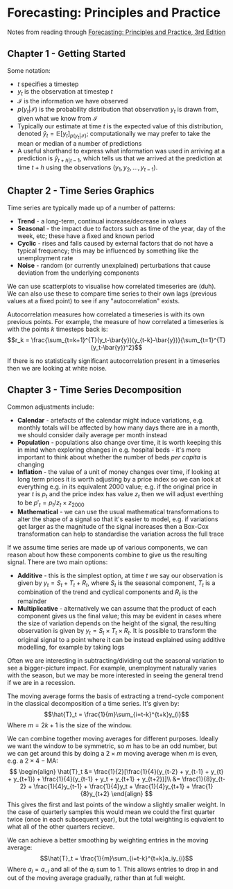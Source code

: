 # Forecasting: Principles and Practice

Notes from reading through [Forecasting: Principles and Practice, 3rd Edition](https://otexts.com/fpp3/)

## Chapter 1 - Getting Started

Some notation:
* $t$ specifies a timestep
* $y_t$ is the observation at timestep $t$
* $\mathcal{I}$ is the information we have observed
* $p(y_t|\mathcal{I})$ is the probability distribution that observation $y_t$ is drawn from, given what we know from $\mathcal{I}$
* Typically our estimate at time $t$ is the expected value of this distribution, denoted $\hat{y}_t=\mathbb{E}[y_t]_{p(y_t|\mathcal{I})}$; computationally we may prefer to take the mean or median of a number of predictions
* A useful shorthand to express what information was used in arriving at a prediction is $\hat{y}_{t+h|t-1}$, which tells us that we arrived at the prediction at time $t+h$ using the observations $(y_1, y_2, ..., y_{t-1})$.


## Chapter 2 - Time Series Graphics

Time series are typically made up of a number of patterns:
* __Trend__ - a long-term, continual increase/decrease in values
* __Seasonal__ - the impact due to factors such as time of the year, day of the week, etc; these have a fixed and known period
* __Cyclic__ - rises and falls caused by external factors that do not have a typical frequency; this may be influenced by something like the unemployment rate
* __Noise__ - random (or currently unexplained) perturbations that cause deviation from the underlying components

We can use scatterplots to visualise how correlated timeseries are (duh). We can also use these to compare time series to their own lags (previous values at a fixed point) to see if any "autocorrelation" exists.

Autocorrelation measures how correlated a timeseries is with its own previous points. For example, the measure of how correlated a timeseries is with the points $k$ timesteps back is:
$$r_k = \frac{\sum_{t=k+1}^{T}(y_t-\bar{y})(y_{t-k}-\bar{y})}{\sum_{t=1}^{T}(y_t-\bar{y})^2}$$

If there is no statistically significant autocorrelation present in a timeseries then we are looking at white noise.


## Chapter 3 - Time Series Decomposition

Common adjustments include:
* __Calendar__ - artefacts of the calendar might induce variations, e.g. monthly totals will be affected by how many days there are in a month, we should consider daily average per month instead
* __Population__ - populations also change over time, it is worth keeping this in mind when exploring changes in e.g. hospital beds - it's more important to think about whether the number of beds _per capita_ is changing
* __Inflation__ - the value of a unit of money changes over time, if looking at long term prices it is worth adjusting by a price index so we can look at everything e.g. in its equivalent 2000 value; e.g. if the original price in year $t$ is $p_t$ and the price index has value $z_t$ then we will adjust everthing to be $p'_t = p_t/z_t \times z_{2000}$
* __Mathematical__ - we can use the usual mathematical transformations to alter the shape of a signal so that it's easier to model, e.g. if variations get larger as the magnitude of the signal increases then a Box-Cox transformation can help to standardise the variation across the full trace

If we assume time series are made up of various components, we can reason about how these components combine to give us the resulting signal. There are two main options:
* __Additive__ - this is the simplest option, at time $t$ we say our observation is given by $y_t = S_t + T_t + R_t$, where $S_t$ is the seasonal component, $T_t$ is a combination of the trend and cyclical components and $R_t$ is the remainder
* __Multiplicative__ - alternatively we can assume that the product of each component gives us the final value; this may be evident in cases where the size of variation depends on the height of the signal, the resulting observation is given by $y_t = S_t\times T_t\times R_t$. It is possible to transform the original signal to a point where it can be instead explained using additive modelling, for example by taking logs

Often we are interesting in subtracting/dividing out the seasonal variation to see a bigger-picture impact. For example, unemployment naturally varies with the season, but we may be more interested in seeing the general trend if we are in a recession.


The moving average forms the basis of extracting a trend-cycle component in the classical decomposition of a time series. It's given by:
$$\hat{T}_t = \frac{1}{m}\sum_{i=t-k}^{t+k}y_{i}$$
Where $m=2k+1$ is the size of the window.

We can combine together moving averages for different purposes. Ideally we want the window to be symmetric, so $m$ has to be an odd number, but we can get around this by doing a $2\times m$ moving average when $m$ is even, e.g. a $2\times4-\mathrm{MA}$:
$$
\begin{align}
\hat{T}_t &= \frac{1}{2}[\frac{1}{4}(y_{t-2} + y_{t-1} + y_{t} + y_{t+1}) + \frac{1}{4}(y_{t-1} + y_t + y_{t+1} + y_{t+2})]\\
&= \frac{1}{8}y_{t-2} + \frac{1}{4}y_{t-1} + \frac{1}{4}y_t + \frac{1}{4}y_{t+1} + \frac{1}{8}y_{t+2}
\end{align}
$$
This gives the first and last points of the window a slightly smaller weight. In the case of quarterly samples this would mean we could the first quarter twice (once in each subsequent year), but the total weighting is eqivalent to what all of the other quarters recieve.

We can achieve a better smoothing by weighting entries in the moving average:
$$\hat{T}_t = \frac{1}{m}\sum_{i=t-k}^{t+k}a_iy_{i}$$
Where $a_i = a_{-i}$ and all of the $a_i$ sum to 1. This allows entries to drop in and out of the moving average gradually, rather than at full weight.
